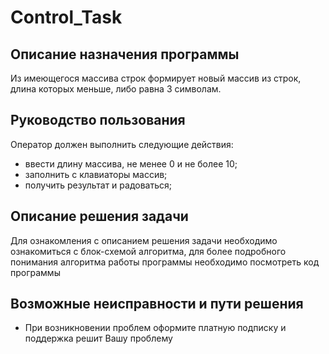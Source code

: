 # Control_Task

## Описание назначения программы

Из имеющегося массива строк формирует новый массив из строк, длина которых меньше, либо равна 3 символам.

## Руководство пользования

Оператор должен выполнить следующие действия:

* ввести длину массива, не менее 0 и не более 10;
* заполнить с клавиаторы массив;
* получить результат и радоваться;

## Описание решения задачи

Для ознакомления с описанием решения задачи необходимо ознакомиться с блок-схемой алгоритма, для более подробного понимания алгоритма работы программы необходимо посмотреть код программы

## Возможные неисправности и пути решения

* При возникновении проблем оформите платную подписку и поддержка решит Вашу проблему
